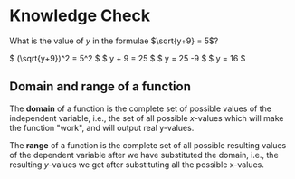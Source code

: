 # Knowledge Check

What is the value of $y$ in the formulae $\sqrt{y+9} = 5$?

$ (\sqrt{y+9})^2 = 5^2 $
$ y + 9 = 25 $
$ y = 25 -9 $
$ y = 16 $

## Domain and range of a function

The **domain** of a function is the complete set of possible values of the independent variable, i.e., the set of all possible $x$-values which will make the function "work", and will output real y-values.

The **range** of a function is the complete set of all possible resulting values of the dependent variable after we have substituted the domain, i.e., the resulting $y$-values we get after substituting all the possible x-values.

